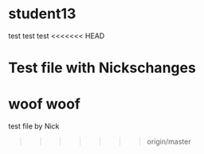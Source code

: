 # student13
test test test
<<<<<<< HEAD
# Test file with  Nickschanges
woof woof
=======
test file by Nick
>>>>>>> origin/master

